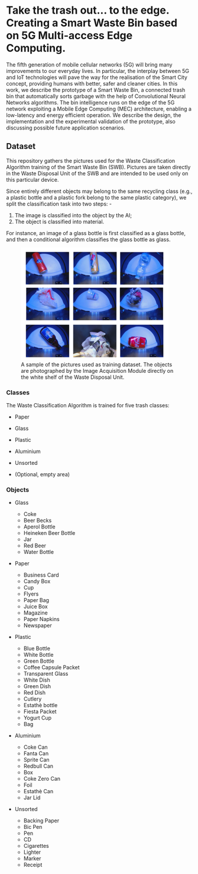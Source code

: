 # Take the trash out... to the edge. Creating a Smart Waste Bin based on 5G Multi-access Edge Computing.
The fifth generation of mobile cellular networks (5G) will bring many improvements to our everyday lives. In particular, the interplay between 5G and IoT technologies will pave the way for the realisation of the Smart City concept, providing humans with better, safer and cleaner cities. In this work, we describe the prototype of a Smart Waste Bin, a connected trash bin that automatically sorts garbage with the help of Convolutional Neural Networks algorithms. The bin intelligence runs on the edge of the 5G network exploiting a Mobile Edge Computing (MEC) architecture, enabling a low-latency and energy efficient operation. We describe the design, the implementation and the experimental validation of the prototype, also discussing possible future application scenarios.

## Dataset
This repository gathers the pictures used for the Waste Classification Algorithm training of the Smart Waste Bin (SWB). 
Pictures are taken directly in the Waste Disposal Unit of the SWB and are intended to be used only on this particular device.

Since entirely different objects may belong to the same recycling class (e.g., a plastic bottle and a plastic fork belong to the same plastic category), we split the classification task into two steps: -
1. The image is classified into the object by the AI; 
2. The object is classified into material. 

For instance, an image of a glass bottle is first classified as a glass bottle, and then a conditional algorithm classifies the glass bottle as glass.

<figure>
  <img src="https://github.com/ANTLab-polimi/smart-waste-bin/blob/main/waste.png?raw=true" alt="waste picture" width="400"/>
  <figcaption>A sample of the pictures used as training dataset. The objects are photographed by the Image Acquisition Module directly on the white shelf of the Waste Disposal Unit.</figcaption>
</figure>


### Classes
The Waste Classification Algorithm is trained for five trash classes: 
- Paper 
- Glass
- Plastic
- Aluminium
- Unsorted

- (Optional, empty area)

### Objects
- Glass
  + Coke
  + Beer Becks
  + Aperol Bottle
  + Heineken Beer Bottle
  + Jar
  + Red Beer
  + Water Bottle
  
- Paper
  + Business Card
  + Candy Box
  + Cup
  + Flyers
  + Paper Bag
  + Juice Box
  + Magazine
  + Paper Napkins
  + Newspaper

- Plastic
  + Blue Bottle
  + White Bottle
  + Green Bottle
  + Coffee Capsule Packet
  + Transparent Glass
  + White Dish
  + Green Dish
  + Red Dish
  + Cutlery
  + Estathè bottle
  + Fiesta Packet
  + Yogurt Cup
  + Bag

- Aluminium
  + Coke Can
  + Fanta Can
  + Sprite Can
  + Redbull Can
  + Box
  + Coke Zero Can
  + Foil
  + Estathè Can
  + Jar Lid

- Unsorted
  + Backing Paper
  + Bic Pen
  + Pen
  + CD
  + Cigarettes
  + Lighter
  + Marker
  + Receipt
